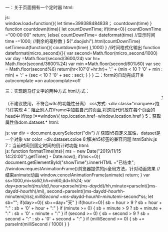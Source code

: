 一：关于页面拥有一个定时器
  html: <div class="daojishi"></div>
  js:  
		window.load=function(){
			let time=399388484838；
		    countdown(time)
		}
		function countdown(time){
			let countDownTime;
			if(time<0){
				countDownTime ="00:00:00"
				return;
			}else{
				countDownTime= dateformat(time)  //显示时间
				time -=1000;  //剩余的毫秒数
			}
			$(".daojishi").html(countDownTime)
			     setTimeout(function(){
			        countdown(time)
					},1000)
			}
			//时间格式化输出
			function dateformat(micro_second){}{
				var second=Math.floor(micro_second/1000)
				var day =Math.floor(second/3600/24)
				var hr= Math.floor(second/3600%24)
				var min =Math.floor(second/60%60)
				var sec = Math.floor(second%6)
				return(hr<10?'0'+hr:hr)+ ':' + (min < 10 ? '0' + min : min) + ':' + (sec < 10 ? '0' + sec : sec);
            }
			}
		}
二：form的自动完成开关
	autocomplate =on  autocomplate=off
	
三：实现跑马灯文字的两种方式
	html方式：<marquee>文字内容</marquee>  （不建议使用，不符合w3c的功能性分离）
	css方式:
		<div class="marquee><span class="marquee-text">跑马灯实现</span></div>
			<style>
				.marquee{
					height:25px;
					line-height:25px;
					box-sizing:border-box;
					word-break:break-all;  // 在恰当的断字点进行换行
					white-space:nowrap;  //规定段落中的文字不进行换行
					overflow:hidden;
				}
				.marguee-txt{
					display:inline-block;
					padding-left:100%;
					animation:marqueeTransform 16s linear infinite;   //从右至左开始滚动
				}
				@keyframes marqueeTransform{
					0%{transform:translate(0,0)}
					100%{transform:translate(-100%,0)}
				}
			</style>
4：阻止别人在iframe中加载自己的页面,将这段代码放在每个页面的head中
	if(top !==window){
		top.location.href=window.location.href
	}
5：获取属性值dom.dataset.*
	html: <div data-coloe="red"></div>
	js:     var div = document.querySelector("div")
			// 获取h5自定义属性，dataset是一个对象
			var color =div.dataset.coloe
6:解决h5标签的兼容问题
     html5shiv.js
7：当前时间到固定时间的倒计时功能
	html:<div id="showTime"></div>
	js: 
		function formatTime(ms){
			ms = new Date("2019/11/15 14:20:00").getTime() - Date.now();
			if(ms<=0){
				document.getElementById("showTime").innerHTML ="已结束";
				//window.requestAnimationFrame()浏览器提供的js全局方法，针对动画效果
				//结束animate动画
				window.cencelAnimationFrame(animate)
				return;
			}
			var ss=1000,mi=ss*60,hh=mi*60,dd=hh*24;
			var day=parseInt(ms/dd),hour=parseInt(ms-day*dd)/hh,minute=parseInt((ms-day*dd-hour*hh)/mi),
				second=parseInt((ms-day*dd-hour*hh-minute*mi)/ss),milliSecond =ms-day*dd-hour*hh-minute*mi-second*ss;
			let sb="";
			if(day>=0){
				sb+=day+"天"
			}
			if(hour>=0){
				   sb = hour > 9 ? sb + hour + ":" : sb + '0' + hour + ":"
        }
        if (minute >= 0) {
            sb = minute > 9 ? sb + minute + ":" : sb + '0' + minute + ":"
        }
        if (second >= 0) {
            sb = second > 9 ? sb + second + ":" : sb + '0' + second + ":"
        }
        if (milliSecond >= 0) {
            sb += parseInt(milliSecond / 1000)
        }
		}
	